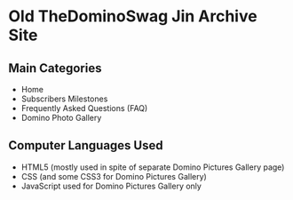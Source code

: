 # Old TheDominoSwag Jin Archive Site
## Main Categories
- Home
- Subscribers Milestones
- Frequently Asked Questions (FAQ)
- Domino Photo Gallery

## Computer Languages Used
- HTML5 (mostly used in spite of separate Domino Pictures Gallery page)
- CSS (and some CSS3 for Domino Pictures Gallery)
- JavaScript used for Domino Pictures Gallery only
